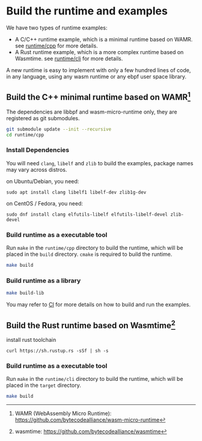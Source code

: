 # Build the runtime and examples

We have two types of runtime examples:

- A C/C++ runtime example, which is a minimal runtime based on WAMR. see [runtime/cpp](../runtime/cpp) for more details.
- A Rust runtime example, which is a more complex runtime based on Wasmtime. see [runtime/cli](../runtime/cli) for more details.

A new runtime is easy to implement with only a few hundred lines of code, in any language, using any wasm runtime or any ebpf user space library.

## Build the C++ minimal runtime based on WAMR[^1]

The dependencies are libbpf and wasm-micro-runtime only, they are
registered as git submodules.

```sh
git submodule update --init --recursive
cd runtime/cpp
```

### Install Dependencies

You will need `clang`, `libelf` and `zlib` to build the examples,
package names may vary across distros.

on Ubuntu/Debian, you need:

```shell
sudo apt install clang libelf1 libelf-dev zlib1g-dev
```

on CentOS / Fedora, you need:

```shell
sudo dnf install clang elfutils-libelf elfutils-libelf-devel zlib-devel
```

### Build runtime as a executable tool

Run `make` in the `runtime/cpp` directory to build the runtime, which will be placed in the `build`
directory. `cmake` is required to build the runtime.

```sh
make build
```

### Build runtime as a library

```sh
make build-lib
```

You may refer to [CI](.github/workflows/c-cpp.yml) for more details on how
to build and run the examples.

[^1]: WAMR (WebAssembly Micro Runtime): https://github.com/bytecodealliance/wasm-micro-runtime

## Build the Rust runtime based on Wasmtime[^2]

install rust toolchain

```shell
curl https://sh.rustup.rs -sSf | sh -s
```

### Build runtime as a executable tool

Run `make` in the `runtime/cli` directory to build the runtime, which will be placed in the `target`
directory.

```sh
make build
```

[^2]: wasmtime: https://github.com/bytecodealliance/wasmtime
